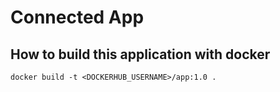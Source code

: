 # Connected App

## How to build this application with docker
```
docker build -t <DOCKERHUB_USERNAME>/app:1.0 .
```




